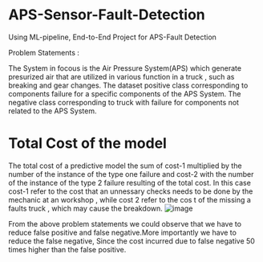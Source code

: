 # APS-Sensor-Fault-Detection
Using ML-pipeline, End-to-End Project for APS-Fault Detection

Problem Statements :

The System in focous is the Air Pressure  System(APS) which generate presurized air that are utilized in various function in a truck , such as breaking and gear changes.
The dataset positive class corresponding to components failure for a specific components of the APS System.
The negative class corresponding to truck with failure for components not related to the APS System.

# Total Cost of the model

The total cost of a predictive model the sum of cost-1 multiplied by the number of the instance of the type one failure and cost-2 with the number of the instance of the type 2 failure resulting of the total cost.
In this case cost-1 refer to the cost that an unnessary checks needs to be done by the mechanic at an workshop , while cost 2 refer to the cos t of the missing a faults truck , which may cause the breakdown.
![image](https://user-images.githubusercontent.com/64352951/210489557-a8e4243b-dafa-4186-8e9f-bcf172399c90.png)


From the above problem statements we could observe that we have to reduce false positive and false negative.More importantly we have to reduce the false negative, Since the cost incurred due to false negative 50 times higher than the false positive.
